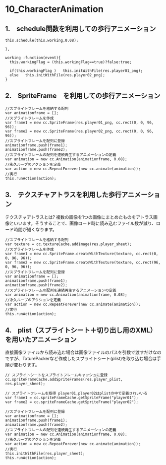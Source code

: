 # 10_CharacterAnimation

## 1.　schedule関数を利用しての歩行アニメーション
```
this.schedule(this.working,0.08);

},

working :function(event){
  this.workingFlag = (this.workingFlag==true)?false:true;

  if(this.workingFlag )   this.initWithFile(res.player01_png);
  else   this.initWithFile(res.player02_png);
}
```
## 2.　SpriteFrame　を利用しての歩行アニメーション
```
//スプライトフレームを格納する配列
var animationframe = [];
//スプライトフレームを作成
var frame1 = new cc.SpriteFrame(res.player01_png, cc.rect(0, 0, 96, 96));
var frame2 = new cc.SpriteFrame(res.player02_png, cc.rect(0, 0, 96, 96));
//スプライトフレームを配列に登録
animationframe.push(frame1);
animationframe.push(frame2);
//スプライトフレームの配列を連続再生するアニメーションの定義
var animation = new cc.Animation(animationframe, 0.08);
//永久ループのアクションを定義
var action = new cc.RepeatForever(new cc.animate(animation));
//実行
this.runAction(action);
```

## 3.　テクスチャアトラスを利用した歩行アニメーション
テクスチャアトラスとは? 複数の画像を1つの画像にまとめたものをアトラス画像といいます。そうすることで、画像ロード時に読み込むファイル数が減り、ロード時間が短くなります。
```
//スプライトフレームを格納する配列
var texture = cc.textureCache.addImage(res.player_sheet);
//スプライトフレームを作成
var frame1 = new cc.SpriteFrame.createWithTexture(texture, cc.rect(0, 0, 96, 96));
var frame2 = new cc.SpriteFrame.createWithTexture(texture, cc.rect(96, 0, 96, 96));
//スプライトフレームを配列に登録
var animationframe = [];
animationframe.push(frame1);
animationframe.push(frame2);
//スプライトフレームの配列を連続再生するアニメーションの定義
var animation = new cc.Animation(animationframe, 0.08);
//永久ループのアクションを定義
var action = new cc.RepeatForever(new cc.animate(animation));
//実行
this.runAction(action);
```
## 4.　plist（スプライトシート＋切り出し用のXML）を用いたアニメーション

直接画像ファイルから読み込む場合は画像ファイルのパスを引数で渡すだけなのですが、TxturePackerなど作成したスプライトシート(plist)を取り込む場合は手順が変わります。
```
// スプライトシートをスプライトフレームキャッシュに登録
cc.spriteFrameCache.addSpriteFrames(res.player_plist, res.player_sheet);

// スプライトフレームを取得 player01,player02はplistの中で定義されいいる
var frame1 = cc.spriteFrameCache.getSpriteFrame("player01");
var frame2 = cc.spriteFrameCache.getSpriteFrame("player02");

//スプライトフレームを配列に登録
var animationframe = [];
animationframe.push(frame1);
animationframe.push(frame2);
//スプライトフレームの配列を連続再生するアニメーションの定義
var animation = new cc.Animation(animationframe, 0.08);
//永久ループのアクションを定義
var action = new cc.RepeatForever(new cc.animate(animation));
//実行
this.initWithFile(res.player_sheet);
this.runAction(action);
```
